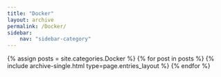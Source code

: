 ```yaml
---
title: "Docker"
layout: archive
permalink: /Docker/
sidebar:
    nav: "sidebar-category"
---
```



{% assign posts = site.categories.Docker %}
{% for post in posts %} {% include archive-single.html type=page.entries_layout %} {% endfor %}
